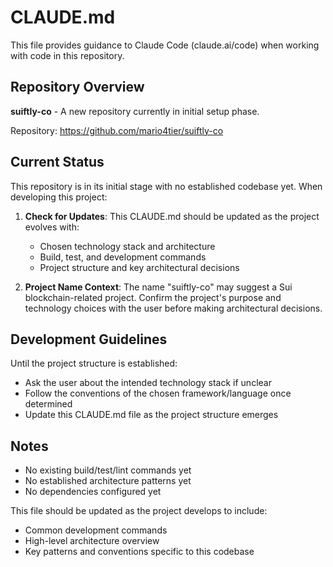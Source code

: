 # CLAUDE.md

This file provides guidance to Claude Code (claude.ai/code) when working with code in this repository.

## Repository Overview

**suiftly-co** - A new repository currently in initial setup phase.

Repository: https://github.com/mario4tier/suiftly-co

## Current Status

This repository is in its initial stage with no established codebase yet. When developing this project:

1. **Check for Updates**: This CLAUDE.md should be updated as the project evolves with:
   - Chosen technology stack and architecture
   - Build, test, and development commands
   - Project structure and key architectural decisions

2. **Project Name Context**: The name "suiftly-co" may suggest a Sui blockchain-related project. Confirm the project's purpose and technology choices with the user before making architectural decisions.

## Development Guidelines

Until the project structure is established:
- Ask the user about the intended technology stack if unclear
- Follow the conventions of the chosen framework/language once determined
- Update this CLAUDE.md file as the project structure emerges

## Notes

- No existing build/test/lint commands yet
- No established architecture patterns yet
- No dependencies configured yet

This file should be updated as the project develops to include:
- Common development commands
- High-level architecture overview
- Key patterns and conventions specific to this codebase